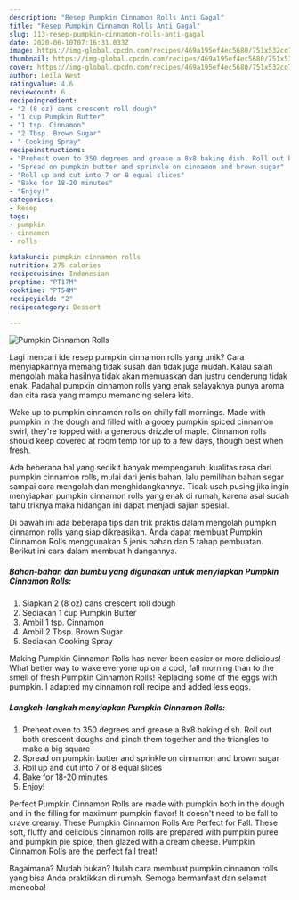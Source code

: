 ```yaml
---
description: "Resep Pumpkin Cinnamon Rolls Anti Gagal"
title: "Resep Pumpkin Cinnamon Rolls Anti Gagal"
slug: 113-resep-pumpkin-cinnamon-rolls-anti-gagal
date: 2020-06-10T07:16:31.033Z
image: https://img-global.cpcdn.com/recipes/469a195ef4ec5680/751x532cq70/pumpkin-cinnamon-rolls-recipe-main-photo.jpg
thumbnail: https://img-global.cpcdn.com/recipes/469a195ef4ec5680/751x532cq70/pumpkin-cinnamon-rolls-recipe-main-photo.jpg
cover: https://img-global.cpcdn.com/recipes/469a195ef4ec5680/751x532cq70/pumpkin-cinnamon-rolls-recipe-main-photo.jpg
author: Leila West
ratingvalue: 4.6
reviewcount: 6
recipeingredient:
- "2 (8 oz) cans crescent roll dough"
- "1 cup Pumpkin Butter"
- "1 tsp. Cinnamon"
- "2 Tbsp. Brown Sugar"
- " Cooking Spray"
recipeinstructions:
- "Preheat oven to 350 degrees and grease a 8x8 baking dish. Roll out both crescent doughs and pinch them together and the triangles to make a big square"
- "Spread on pumpkin butter and sprinkle on cinnamon and brown sugar"
- "Roll up and cut into 7 or 8 equal slices"
- "Bake for 18-20 minutes"
- "Enjoy!"
categories:
- Resep
tags:
- pumpkin
- cinnamon
- rolls

katakunci: pumpkin cinnamon rolls 
nutrition: 275 calories
recipecuisine: Indonesian
preptime: "PT17M"
cooktime: "PT54M"
recipeyield: "2"
recipecategory: Dessert

---
```



![Pumpkin Cinnamon Rolls](https://img-global.cpcdn.com/recipes/469a195ef4ec5680/751x532cq70/pumpkin-cinnamon-rolls-recipe-main-photo.jpg)

Lagi mencari ide resep pumpkin cinnamon rolls yang unik? Cara menyiapkannya memang tidak susah dan tidak juga mudah. Kalau salah mengolah maka hasilnya tidak akan memuaskan dan justru cenderung tidak enak. Padahal pumpkin cinnamon rolls yang enak selayaknya punya aroma dan cita rasa yang mampu memancing selera kita.

Wake up to pumpkin cinnamon rolls on chilly fall mornings. Made with pumpkin in the dough and filled with a gooey pumpkin spiced cinnamon swirl, they&#39;re topped with a generous drizzle of maple. Cinnamon rolls should keep covered at room temp for up to a few days, though best when fresh.

Ada beberapa hal yang sedikit banyak mempengaruhi kualitas rasa dari pumpkin cinnamon rolls, mulai dari jenis bahan, lalu pemilihan bahan segar sampai cara mengolah dan menghidangkannya. Tidak usah pusing jika ingin menyiapkan pumpkin cinnamon rolls yang enak di rumah, karena asal sudah tahu triknya maka hidangan ini dapat menjadi sajian spesial.


Di bawah ini ada beberapa tips dan trik praktis dalam mengolah pumpkin cinnamon rolls yang siap dikreasikan. Anda dapat membuat Pumpkin Cinnamon Rolls menggunakan 5 jenis bahan dan 5 tahap pembuatan. Berikut ini cara dalam membuat hidangannya.

<!--inarticleads1-->

##### Bahan-bahan dan bumbu yang digunakan untuk menyiapkan Pumpkin Cinnamon Rolls:

1. Siapkan 2 (8 oz) cans crescent roll dough
1. Sediakan 1 cup Pumpkin Butter
1. Ambil 1 tsp. Cinnamon
1. Ambil 2 Tbsp. Brown Sugar
1. Sediakan  Cooking Spray


Making Pumpkin Cinnamon Rolls has never been easier or more delicious! What better way to wake everyone up on a cool, fall morning than to the smell of fresh Pumpkin Cinnamon Rolls! Replacing some of the eggs with pumpkin. I adapted my cinnamon roll recipe and added less eggs. 

<!--inarticleads2-->

##### Langkah-langkah menyiapkan Pumpkin Cinnamon Rolls:

1. Preheat oven to 350 degrees and grease a 8x8 baking dish. Roll out both crescent doughs and pinch them together and the triangles to make a big square
1. Spread on pumpkin butter and sprinkle on cinnamon and brown sugar
1. Roll up and cut into 7 or 8 equal slices
1. Bake for 18-20 minutes
1. Enjoy!


Perfect Pumpkin Cinnamon Rolls are made with pumpkin both in the dough and in the filling for maximum pumpkin flavor! It doesn&#39;t need to be fall to crave creamy. These Pumpkin Cinnamon Rolls Are Perfect for Fall. These soft, fluffy and delicious cinnamon rolls are prepared with pumpkin puree and pumpkin pie spice, then glazed with a cream cheese. Pumpkin Cinnamon Rolls are the perfect fall treat! 

Bagaimana? Mudah bukan? Itulah cara membuat pumpkin cinnamon rolls yang bisa Anda praktikkan di rumah. Semoga bermanfaat dan selamat mencoba!
